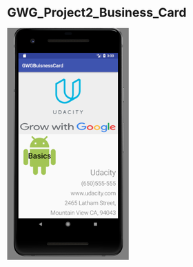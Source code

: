 # GWG_Project2_Business_Card

<img src="https://raw.githubusercontent.com/FerreTux/GWG_Project2_Business_Card/GWG_Project2_Business_Card/GWG_Pixel_screenshot.png">
